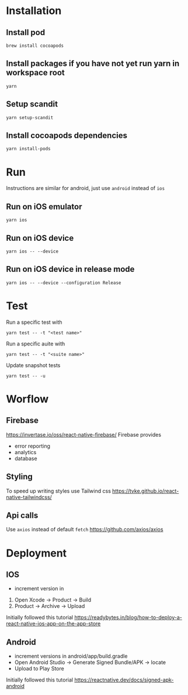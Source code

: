 # Installation

## Install pod
```
brew install cocoapods
```

## Install packages if you have not yet run yarn in workspace root
```
yarn
```

## Setup scandit
```
yarn setup-scandit
```

## Install cocoapods dependencies
```
yarn install-pods
```

# Run

Instructions are similar for android, just use `android` instead of `ios`

## Run on iOS emulator 
```
yarn ios
```

## Run on iOS device
```
yarn ios -- --device
```

## Run on iOS device in release mode
```
yarn ios -- --device --configuration Release
```

# Test

Run a specific test with
```
yarn test -- -t "<test name>"
```

Run a specific auite with
```
yarn test -- -t "<suite name>"
```

Update snapshot tests
```
yarn test -- -u
```

# Worflow

## Firebase
https://invertase.io/oss/react-native-firebase/
Firebase provides 
- error reporting
- analytics
- database

## Styling
To speed up writing styles use Tailwind css https://tvke.github.io/react-native-tailwindcss/

## Api calls
Use `axios` instead of default `fetch`
https://github.com/axios/axios

# Deployment

## IOS
- increment version in
1. Open Xcode -> Product -> Build
2. Product -> Archive -> Upload

Initially followed this tutorial
https://readybytes.in/blog/how-to-deploy-a-react-native-ios-app-on-the-app-store

## Android
- increment versions in android/app/build.gradle
- Open Android Studio -> Generate Signed Bundle/APK -> locate
- Upload to Play Store

Initially followed this tutorial
https://reactnative.dev/docs/signed-apk-android
